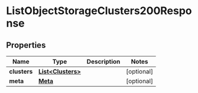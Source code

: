 

# ListObjectStorageClusters200Response


## Properties

| Name | Type | Description | Notes |
|------------ | ------------- | ------------- | -------------|
|**clusters** | [**List&lt;Clusters&gt;**](Clusters.md) |  |  [optional] |
|**meta** | [**Meta**](Meta.md) |  |  [optional] |



